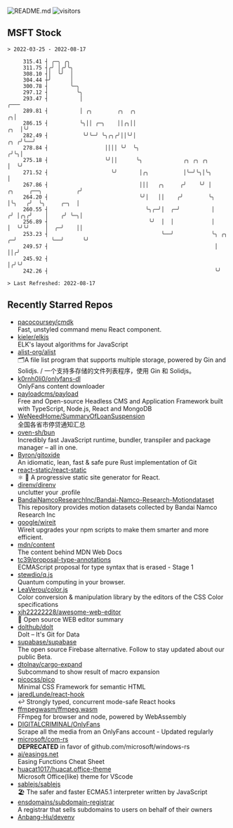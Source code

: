 ![README.md](https://github.com/Gerhut/Gerhut/workflows/README.md/badge.svg)
![visitors](https://visitors.vercel.app/Gerhut/Gerhut?token=8cf69d1f6813d272ef062726b6070c9be4ff72038cfe5a7ded7384a8da65d866)

## MSFT Stock

```
> 2022-03-25 - 2022-08-17

     315.41 ┤ ╭─╮ ╭╮                                                                                             
     311.75 ┤╭╯ │╭╯╰╮                                                                                            
     308.10 ┤│  ╰╯  │                                                                                            
     304.44 ┼╯      │                                                                                            
     300.78 ┤       ╰─╮                                                                                          
     297.12 ┤         ╰╮                                                                                         
     293.47 ┤          │                                                                                    ╭─── 
     289.81 ┤          │ ╭╮        ╭╮  ╭╮                                                                 ╭╮│    
     286.15 ┤          ╰╮││ ╭─╮    ││╭╮││                                                             ╭╮  │╰╯    
     282.49 ┤           ╰╯╰─╯ ╰╮╭╮╭╯││╰╯│                                                         ╭╮ ╭╯╰──╯      
     278.84 ┤                  ││││ ╰╯  ╰╮                                                       ╭╯╰╮│           
     275.18 ┤                  ╰╯││      ╰╮             ╭╮ ╭╮ ╭╮                                 │  ╰╯           
     271.52 ┤                    ╰╯       │╭╮           │╰─╯╰╮│╰╮                                │               
     267.86 ┤                             │││   ╭╮     ╭╯    ╰╯ │         ╭╮     ╭──╮           ╭╯               
     264.20 ┤                             ╰╯│   ││    ╭╯        ╰╮        │╰╮   ╭╯  ╰╮     ╭─╮  │                
     260.55 ┤                               ╰╮╭─╯│  ╭─╯          │       ╭╯ │╭╮╭╯    │    ╭╯ ╰─╮│                
     256.89 ┤                                ╰╯  │  │            │       │  ╰╯╰╯     │  ╭─╯    ││                
     253.23 ┤                                    ╰──╯            ╰╮ ╭╮ ╭─╯           ╰──╯      ╰╯                
     249.57 ┤                                                     │ ││╭╯                                         
     245.92 ┤                                                     │╭╯╰╯                                          
     242.26 ┤                                                     ╰╯                                             

> Last Refreshed: 2022-08-17
```

## Recently Starred Repos

- [pacocoursey/cmdk](https://github.com/pacocoursey/cmdk)  
  Fast, unstyled command menu React component.
- [kieler/elkjs](https://github.com/kieler/elkjs)  
  ELK's layout algorithms for JavaScript
- [alist-org/alist](https://github.com/alist-org/alist)  
  🗂️A file list program that supports multiple storage, powered by Gin and Solidjs. / 一个支持多存储的文件列表程序，使用 Gin 和 Solidjs。
- [k0rnh0li0/onlyfans-dl](https://github.com/k0rnh0li0/onlyfans-dl)  
  OnlyFans content downloader
- [payloadcms/payload](https://github.com/payloadcms/payload)  
  Free and Open-source Headless CMS and Application Framework built with TypeScript, Node.js, React and MongoDB
- [WeNeedHome/SummaryOfLoanSuspension](https://github.com/WeNeedHome/SummaryOfLoanSuspension)  
  全国各省市停贷通知汇总
- [oven-sh/bun](https://github.com/oven-sh/bun)  
  Incredibly fast JavaScript runtime, bundler, transpiler and package manager – all in one.
- [Byron/gitoxide](https://github.com/Byron/gitoxide)  
  An idiomatic, lean, fast & safe pure Rust implementation of Git
- [react-static/react-static](https://github.com/react-static/react-static)  
  ⚛️ 🚀 A progressive static site generator for React.
- [direnv/direnv](https://github.com/direnv/direnv)  
  unclutter your .profile
- [BandaiNamcoResearchInc/Bandai-Namco-Research-Motiondataset](https://github.com/BandaiNamcoResearchInc/Bandai-Namco-Research-Motiondataset)  
  This repository provides motion datasets collected by Bandai Namco Research Inc
- [google/wireit](https://github.com/google/wireit)  
  Wireit upgrades your npm scripts to make them smarter and more efficient.
- [mdn/content](https://github.com/mdn/content)  
  The content behind MDN Web Docs
- [tc39/proposal-type-annotations](https://github.com/tc39/proposal-type-annotations)  
  ECMAScript proposal for type syntax that is erased - Stage 1
- [stewdio/q.js](https://github.com/stewdio/q.js)  
  Quantum computing in your browser.
- [LeaVerou/color.js](https://github.com/LeaVerou/color.js)  
  Color conversion & manipulation library by the editors of the CSS Color specifications
- [xjh22222228/awesome-web-editor](https://github.com/xjh22222228/awesome-web-editor)  
  🔨  Open source WEB editor summary
- [dolthub/dolt](https://github.com/dolthub/dolt)  
  Dolt – It's Git for Data
- [supabase/supabase](https://github.com/supabase/supabase)  
  The open source Firebase alternative. Follow to stay updated about our public Beta.
- [dtolnay/cargo-expand](https://github.com/dtolnay/cargo-expand)  
  Subcommand to show result of macro expansion
- [picocss/pico](https://github.com/picocss/pico)  
  Minimal CSS Framework for semantic HTML
- [jaredLunde/react-hook](https://github.com/jaredLunde/react-hook)  
  ↩ Strongly typed, concurrent mode-safe React hooks
- [ffmpegwasm/ffmpeg.wasm](https://github.com/ffmpegwasm/ffmpeg.wasm)  
  FFmpeg for browser and node, powered by WebAssembly
- [DIGITALCRIMINAL/OnlyFans](https://github.com/DIGITALCRIMINAL/OnlyFans)  
  Scrape all the media from an OnlyFans account - Updated regularly
- [microsoft/com-rs](https://github.com/microsoft/com-rs)  
  **DEPRECATED** in favor of github.com/microsoft/windows-rs
- [ai/easings.net](https://github.com/ai/easings.net)  
  Easing Functions Cheat Sheet
- [huacat1017/huacat.office-theme](https://github.com/huacat1017/huacat.office-theme)  
  Microsoft Office(like) theme for VScode
- [sablejs/sablejs](https://github.com/sablejs/sablejs)  
  🏖️ The safer and faster ECMA5.1 interpreter written by JavaScript
- [ensdomains/subdomain-registrar](https://github.com/ensdomains/subdomain-registrar)  
  A registrar that sells subdomains to users on behalf of their owners
- [Anbang-Hu/devenv](https://github.com/Anbang-Hu/devenv)  
